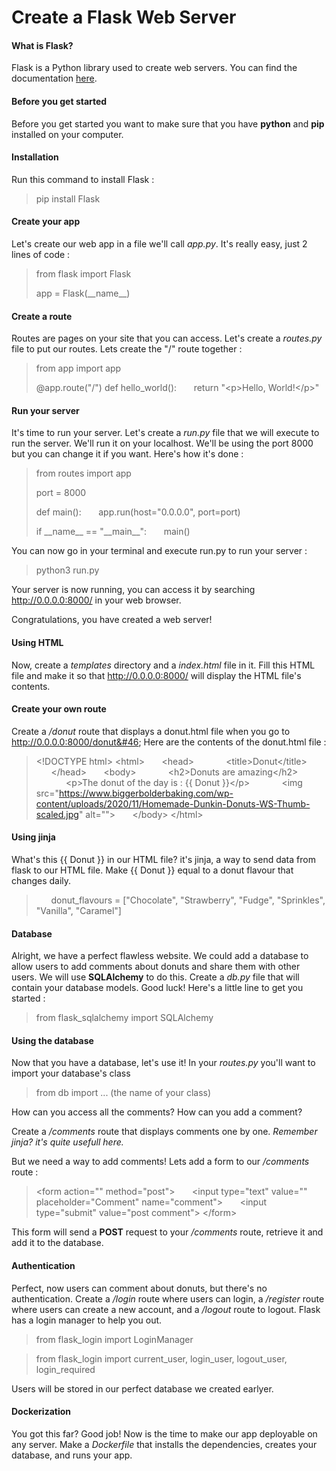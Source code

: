 # Create a Flask Web Server

#### What is Flask?

Flask is a Python library used to create web servers.
You can find the documentation [here](https://flask.palletsprojects.com/).

#### Before you get started

Before you get started you want to make sure that you have **python** and **pip** installed on your computer.

#### Installation

Run this command to install Flask :
> pip install Flask

#### Create your app

Let's create our web app in a file we'll call *app&#46;py*. It's really easy, just 2 lines of code :
> from flask import Flask
> 
> app = Flask(\_\_name__)

#### Create a route

Routes are pages on your site that you can access. Let's create a *routes&#46;py* file to put our routes. Lets create the "/" route together :
>from app import app
>
> @app.route("/")
> def hello_world():
> &nbsp;&nbsp;&nbsp;&nbsp;&nbsp;&nbsp;return "\<p>Hello, World!\</p>"

#### Run your server

It's time to run your server. Let's create a *run&#46;py* file that we will execute to run the server. We'll run it on your localhost. We'll be using the port 8000 but you can change it if you want. Here's how it's done :
>from routes import app
>
> port = 8000
>
> def main():
> &nbsp;&nbsp;&nbsp;&nbsp;&nbsp;&nbsp;app.run(host="0.0.0.0", port=port)
>
> if \_\_name__ == "\_\_main__":
> &nbsp;&nbsp;&nbsp;&nbsp;&nbsp;&nbsp;main()

You can now go in your terminal and execute run&#46;py to run your server :
> python3 run&#46;py

Your server is now running, you can access it by searching http://0.0.0.0:8000/ in your web browser.

Congratulations, you have created a web server!

#### Using HTML

Now, create a *templates* directory and a *index&#46;html* file in it. Fill this HTML file and make it so that http://0.0.0.0:8000/ will display the HTML file's contents.

#### Create your own route

Create a */donut* route that displays a donut.html file when you go to http://0.0.0.0:8000/donut&#46;
Here are the contents of the donut.html file :
> \<!DOCTYPE html>
> \<html>
> &nbsp;&nbsp;&nbsp;&nbsp;&nbsp;&nbsp;\<head>
> &nbsp;&nbsp;&nbsp;&nbsp;&nbsp;&nbsp;&nbsp;&nbsp;&nbsp;&nbsp;&nbsp;&nbsp;\<title>Donut\</title>
> &nbsp;&nbsp;&nbsp;&nbsp;&nbsp;&nbsp;\</head>
> &nbsp;&nbsp;&nbsp;&nbsp;&nbsp;&nbsp;\<body>
> &nbsp;&nbsp;&nbsp;&nbsp;&nbsp;&nbsp;&nbsp;&nbsp;&nbsp;&nbsp;&nbsp;&nbsp;\<h2>Donuts are amazing\</h2>
> &nbsp;&nbsp;&nbsp;&nbsp;&nbsp;&nbsp;&nbsp;&nbsp;&nbsp;&nbsp;&nbsp;&nbsp;\<p>The donut of the day is : {{ Donut }}\</p>
> &nbsp;&nbsp;&nbsp;&nbsp;&nbsp;&nbsp;&nbsp;&nbsp;&nbsp;&nbsp;&nbsp;&nbsp;\<img src="https://www.biggerbolderbaking.com/wp-content/uploads/2020/11/Homemade-Dunkin-Donuts-WS-Thumb-scaled.jpg" alt="">
> &nbsp;&nbsp;&nbsp;&nbsp;&nbsp;&nbsp;\</body>
> \</html>

#### Using jinja

What's this {{ Donut }} in our HTML file? it's jinja, a way to send data from flask to our HTML file. Make {{ Donut }} equal to a donut flavour that changes daily.
> &nbsp;&nbsp;&nbsp;&nbsp;&nbsp;&nbsp;donut_flavours = ["Chocolate", "Strawberry", "Fudge", "Sprinkles", "Vanilla", "Caramel"]

#### Database

Alright, we have a perfect flawless website. We could add a database to allow users to add comments about donuts and share them with other users. We will use **SQLAlchemy** to do this.
Create a *db&#46;py* file that will contain your database models. Good luck!
Here's a little line to get you started :
> from flask_sqlalchemy import SQLAlchemy

#### Using the database

Now that you have a database, let's use it!
In your *routes&#46;py* you'll want to import your database's class
> from db import ... (the name of your class) 

How can you access all the comments?
How can you add a comment?

Create a */comments* route that displays comments one by one.
*Remember jinja? it's quite usefull here.*

But we need a way to add comments! Lets add a form to our */comments* route :

> \<form action="" method="post">
> &nbsp;&nbsp;&nbsp;&nbsp;&nbsp;&nbsp;\<input type="text" value="" placeholder="Comment" name="comment">
> &nbsp;&nbsp;&nbsp;&nbsp;&nbsp;&nbsp;\<input type="submit" value="post comment">
> \</form>

This form will send a **POST** request to your */comments* route, retrieve it and add it to the database.

#### Authentication

Perfect, now users can comment about donuts, but there's no authentication. Create a */login* route where users can login, a */register* route where users can create a new account, and a */logout* route to logout.
Flask has a login manager to help you out.
> from flask_login import LoginManager

> from flask_login import current_user, login_user, logout_user, login_required

Users will be stored in our perfect database we created earlyer.

#### Dockerization

You got this far? Good job! Now is the time to make our app deployable on any server. Make a *Dockerfile* that installs the dependencies, creates your database, and runs your app.
